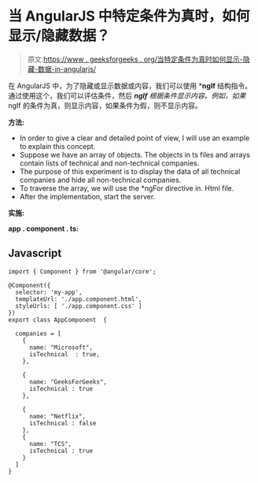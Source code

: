 # 当 AngularJS 中特定条件为真时，如何显示/隐藏数据？

> 原文:[https://www . geeksforgeeks . org/当特定条件为真时如何显示-隐藏-数据-in-angularjs/](https://www.geeksforgeeks.org/how-to-show-hide-data-when-the-particular-condition-is-true-in-angularjs/)

在 AngularJS 中，为了隐藏或显示数据或内容，我们可以使用 ***ngIf** 结构指令。通过使用这个，我们可以评估条件，然后 ***ngIf** 根据条件显示内容。例如，如果*ngIf 的条件为真，则显示内容，如果条件为假，则不显示内容。

**方法:**

*   In order to give a clear and detailed point of view, I will use an example to explain this concept.
*   Suppose we have an array of objects. The objects in ts files and arrays contain lists of technical and non-technical companies.
*   The purpose of this experiment is to display the data of all technical companies and hide all non-technical companies.
*   To traverse the array, we will use the *ngFor directive in. Html file.
*   After the implementation, start the server.

**实施:**

**app . component . ts:**

## Javascript

```
import { Component } from '@angular/core';

@Component({
  selector: 'my-app',
  templateUrl: './app.component.html',
  styleUrls: [ './app.component.css' ]
})
export class AppComponent  {

  companies = [
    {
      name: "Microsoft",
      isTechnical  : true,
    },

    {
      name: "GeeksForGeeks",
      isTechnical : true
    },

    {
      name: "Netflix",
      isTechnical : false
    },
    {
      name: "TCS",
      isTechnical : true
    }
  ]
}
```